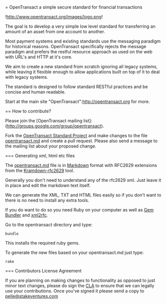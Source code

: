 = OpenTransact a simple secure standard for financial transactions

!http://www.opentransact.org/images/logo.png!

The goal is to develop a very simple low level standard for transferring an amount of an asset from one account to another.

Most payment systems and existing standards use the messaging paradigm for historical reasons. OpenTransact specifically rejects the message paradigm and prefers the restful resource approach as used on the web with URL's and HTTP at it's core.

We aim to create a new standard from scratch ignoring all legacy systems, while leaving it flexible enough to allow applications built on top of it to deal with legacy systems.

The standard is designed to follow standard RESTful practices and be concise and human readable.

Start at the main site "OpenTransact":http://opentransact.org for more.

== How to contribute?

Please join the [OpenTransact mailing list]:(http://groups.google.com/group/opentransact).

Fork the [OpenTransact Standard Project](http://github.com/opentransact/opentransact) and make changes to the file [opentransact.md](https://github.com/opentransact/opentransact/blob/master/opentransact.md) and create a pull request. Please also send a message to the mailing list about your proposed change.

=== Generating xml, html etc files

The [opentransact.md](https://github.com/opentransact/opentransact/blob/master/opentransact.md) file is in  [Markdown](http://daringfireball.net/projects/markdown/syntax) format with RFC2629 extensions from the [Kramdown-rfc2629](https://github.com/cabo/kramdown-rfc2629) tool.

Generally you don't need to understand any of the rfc2629 xml. Just leave it in place and edit the markdown text itself.

We can generate the XML, TXT and HTML files easily so if you don't want to there is no need to install any extra tools.

If you do want to do so you need Ruby on your computer as well as [Gem Bundler](http://gembundler.com/) and [xml2rfc](http://xml.resource.org/).

Go to the opentransact directory and type:

    bundle

This installs the required ruby gems.

To generate the new files based on your opentransact.md just type:

    rake

=== Contributors License Agreement

If you are planning on making changes to functionality as opposed to just minor text changes, please do sign the [CLA](http://www.opentransact.org/cla.html) to ensure that we can legally use your contributions. Once you've signed it please send a copy to pelle@stakeventures.com




